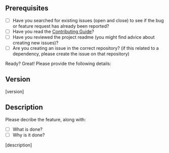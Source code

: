 ## Prerequisites

- [ ] Have you searched for existing issues (open and close) to see if the bug or feature request has already been reported?
- [ ] Have you read the [Contributing Guide](../CONTRIBUTING.md)?
- [ ] Have you reviewed the project readme (you might find advice about creating new issues)?
- [ ] Are you creating an issue in the correct repository? (if this related to a dependency, please create the issue on that repository)

Ready? Great! Please provide the following details:

## Version

[version]

## Description

Please decribe the feature, along with:

- [ ] What is done?
- [ ] Why is it done?

[description]
